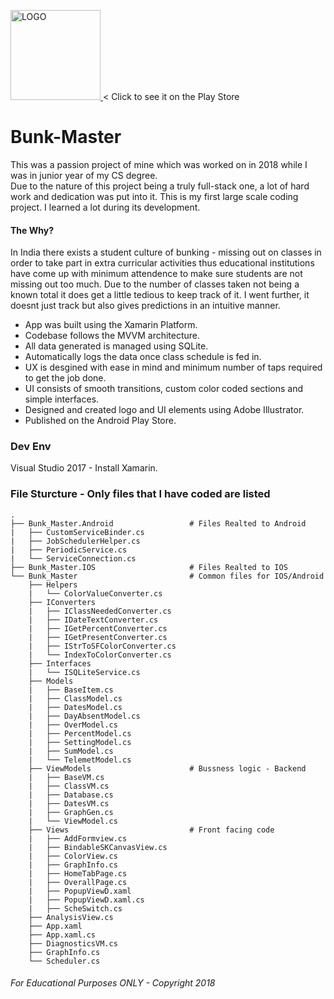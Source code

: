 <p> <a href="http://bit.ly/2CePJJK">
  <img src="https://i.imgur.com/OQldEWy.png" alt="LOGO" width="144"/>
  </a>
  < Click to see it on the Play Store
</p>

# Bunk-Master
This was a passion project of mine which was worked on in 2018 while I was in junior year of my CS degree.   
Due to the nature of this project being a truly full-stack one, a lot of hard work and dedication was put into it. This is my first large scale coding project. I learned a lot during its development.  
#### The Why?
In India there exists a student culture of bunking - missing out on classes in order to take part in extra curricular activities thus educational institutions have come up with minimum attendence to make sure students are not missing out too much. Due to the number of classes taken not being a known total it does get a little tedious to keep track of it. I went further, it doesnt just track but also gives predictions in an intuitive manner.

- App was built using the Xamarin Platform.
- Codebase follows the MVVM architecture.
- All data generated is managed using SQLite.
- Automatically logs the data once class schedule is fed in.
- UX is desgined with ease in mind and minimum number of taps required to get the job done.
- UI consists of smooth transitions, custom color coded sections and simple interfaces.
- Designed and created logo and UI elements using Adobe Illustrator.
- Published on the Android Play Store.

### Dev Env
Visual Studio 2017 - Install Xamarin.

### File Sturcture - Only files that I have coded are listed

    .
    ├── Bunk_Master.Android                 # Files Realted to Android
    |   ├── CustomServiceBinder.cs
    |   ├── JobSchedulerHelper.cs
    |   ├── PeriodicService.cs
    |   └── ServiceConnection.cs
    ├── Bunk_Master.IOS                     # Files Realted to IOS
    └── Bunk_Master                         # Common files for IOS/Android
        ├── Helpers
        |   └── ColorValueConverter.cs
        ├── IConverters
        |   ├── IClassNeededConverter.cs
        |   ├── IDateTextConverter.cs
        |   ├── IGetPercentConverter.cs
        |   ├── IGetPresentConverter.cs
        |   ├── IStrToSFColorConverter.cs
        |   └── IndexToColorConverter.cs
        ├── Interfaces
        |   └── ISQLiteService.cs
        ├── Models
        |   ├── BaseItem.cs
        |   ├── ClassModel.cs
        |   ├── DatesModel.cs
        |   ├── DayAbsentModel.cs
        |   ├── OverModel.cs
        |   ├── PercentModel.cs
        |   ├── SettingModel.cs
        |   ├── SumModel.cs
        |   └── TelemetModel.cs
        ├── ViewModels                      # Bussness logic - Backend
        |   ├── BaseVM.cs
        |   ├── ClassVM.cs
        |   ├── Database.cs
        |   ├── DatesVM.cs
        |   ├── GraphGen.cs
        |   └── ViewModel.cs
        ├── Views                           # Front facing code
        |   ├── AddFormview.cs
        |   ├── BindableSKCanvasView.cs
        |   ├── ColorView.cs
        |   ├── GraphInfo.cs
        |   ├── HomeTabPage.cs
        |   ├── OverallPage.cs
        |   ├── PopupViewD.xaml
        |   ├── PopupViewD.xaml.cs
        |   ├── ScheSwitch.cs
        ├── AnalysisView.cs
        ├── App.xaml
        ├── App.xaml.cs
        ├── DiagnosticsVM.cs
        ├── GraphInfo.cs
        └── Scheduler.cs


###### For Educational Purposes ONLY - Copyright 2018 
